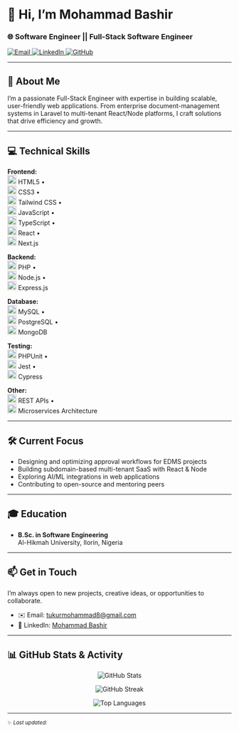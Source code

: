 <!-- Banner (replace URL or remove if you don’t have one) -->
<!-- <p align="center">
  <img src="https://your-domain.com/banner.png" alt="Banner" width="800"/>
</p> -->

# 👋 Hi, I’m Mohammad Bashir

### 🌐 Software Engineer || Full-Stack Software Engineer

<p align="left">
  <a href="mailto:tukurmohammad8@gmail.com">
    <img src="https://img.shields.io/badge/Email-tukurmohammad8@gmail.com-D14836?style=flat-square&logo=gmail" alt="Email">
  </a>
  <a href="https://www.linkedin.com/in/mohammad-bashir-7545a3212/">
    <img src="https://img.shields.io/badge/LinkedIn-Connect-0077B5?style=flat-square&logo=linkedin" alt="LinkedIn">
  </a>
  <a href="https://github.com/MohammadBT240">
    <img src="https://img.shields.io/badge/GitHub-Follow-181717?style=flat-square&logo=github" alt="GitHub">
  </a>
</p>

---

## 🚀 About Me

I’m a passionate Full-Stack Engineer with expertise in building scalable, user-friendly web applications. From enterprise document-management systems in Laravel to multi-tenant React/Node platforms, I craft solutions that drive efficiency and growth.

---

## 💻 Technical Skills

**Frontend:**  
<img src="https://cdn.jsdelivr.net/gh/devicons/devicon/icons/html5/html5-original.svg"  height="20" alt="HTML5 Logo" /> HTML5 •  
<img src="https://cdn.jsdelivr.net/gh/devicons/devicon/icons/css3/css3-original.svg"      height="20" alt="CSS3 Logo" /> CSS3 •  
<img src="https://cdn.jsdelivr.net/gh/devicons/devicon/icons/tailwindcss/tailwindcss-plain.svg" height="20" alt="Tailwind CSS Logo" /> Tailwind CSS •  
<img src="https://cdn.jsdelivr.net/gh/devicons/devicon/icons/javascript/javascript-original.svg" height="20" alt="JavaScript Logo" /> JavaScript •  
<img src="https://cdn.jsdelivr.net/gh/devicons/devicon/icons/typescript/typescript-original.svg" height="20" alt="TypeScript Logo" /> TypeScript •  
<img src="https://cdn.jsdelivr.net/gh/devicons/devicon/icons/react/react-original.svg"      height="20" alt="React Logo" /> React •  
<img src="https://cdn.jsdelivr.net/gh/devicons/devicon/icons/nextjs/nextjs-original.svg"      height="20" alt="Next.js Logo" /> Next.js

**Backend:**  
<img src="https://cdn.jsdelivr.net/gh/devicons/devicon/icons/php/php-original.svg"        height="20" alt="PHP Logo" /> PHP •  
<img src="https://cdn.jsdelivr.net/gh/devicons/devicon/icons/nodejs/nodejs-original.svg"    height="20" alt="Node.js Logo" /> Node.js •  
<img src="https://cdn.jsdelivr.net/gh/devicons/devicon/icons/express/express-original.svg"    height="20" alt="Express.js Logo" /> Express.js

**Database:**  
<img src="https://cdn.jsdelivr.net/gh/devicons/devicon/icons/mysql/mysql-original.svg"      height="20" alt="MySQL Logo" /> MySQL •  
<img src="https://cdn.jsdelivr.net/gh/devicons/devicon/icons/postgresql/postgresql-original.svg" height="20" alt="PostgreSQL Logo" /> PostgreSQL •  
<img src="https://cdn.jsdelivr.net/gh/devicons/devicon/icons/mongodb/mongodb-original.svg"    height="20" alt="MongoDB Logo" /> MongoDB

**Testing:**  
<img src="https://cdn.jsdelivr.net/gh/devicons/devicon/icons/phpunit/phpunit-original.svg"    height="20" alt="PHPUnit Logo" /> PHPUnit •  
<img src="https://cdn.jsdelivr.net/gh/devicons/devicon/icons/jest/jest-plain.svg"           height="20" alt="Jest Logo" /> Jest •  
<img src="https://cdn.jsdelivr.net/gh/devicons/devicon/icons/cypress/cypress-plain.svg"       height="20" alt="Cypress Logo" /> Cypress

**Other:**  
<img src="https://cdn.jsdelivr.net/gh/devicons/devicon/icons/rest/rest-original.svg"         height="20" alt="REST API Logo" /> REST APIs •  
<img src="https://cdn.jsdelivr.net/gh/devicons/devicon/icons/microservices/microservices-original.svg" height="20" alt="Microservices Logo" /> Microservices Architecture

---

## 🛠 Current Focus

- Designing and optimizing approval workflows for EDMS projects
- Building subdomain-based multi-tenant SaaS with React & Node
- Exploring AI/ML integrations in web applications
- Contributing to open-source and mentoring peers

---

## 🎓 Education

- **B.Sc. in Software Engineering**  
  Al-Hikmah University, Ilorin, Nigeria

---

## 📫 Get in Touch

I’m always open to new projects, creative ideas, or opportunities to collaborate.

- ✉️ Email: [tukurmohammad8@gmail.com](mailto:tukurmohammad8@gmail.com)
- 💼 LinkedIn: [Mohammad Bashir](https://www.linkedin.com/in/mohammad-bashir-7545a3212/)
<!-- - 🌐 Portfolio: [yourwebsite.com](https://yourwebsite.com) -->

---

## 📊 GitHub Stats & Activity

<p align="center">
  <img src="https://github-readme-stats.vercel.app/api?username=MohammadBT240&show_icons=true&theme=tokyonight" alt="GitHub Stats" />
</p>
<p align="center">
  <img src="https://github-readme-streak-stats.herokuapp.com/?user=MohammadBT240&theme=tokyonight" alt="GitHub Streak" />
</p>
<p align="center">
  <img src="https://github-readme-stats.vercel.app/api/top-langs/?username=MohammadBT240&layout=compact&theme=tokyonight" alt="Top Languages" />
</p>

---

<sub>✨ _Last updated:_ <!-- This line will be automatically refreshed if you set up a GitHub Action to regenerate your README daily. --></sub>
